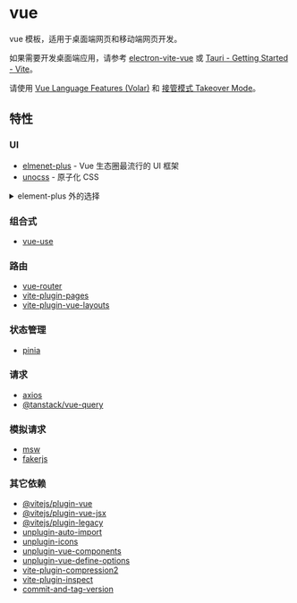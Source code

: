 # vue

vue 模板，适用于桌面端网页和移动端网页开发。

如果需要开发桌面端应用，请参考 [electron-vite-vue](https://github.com/electron-vite/electron-vite-vue) 或 [Tauri - Getting Started - Vite](https://tauri.app/v1/guides/getting-started/setup/vite/)。

请使用 [Vue Language Features (Volar)](https://github.com/vuejs/language-tools) 和 [接管模式 Takeover Mode](https://cn.vuejs.org/guide/typescript/overview.html#volar-takeover-mode)。

## 特性

### UI

- [elmenet-plus](https://element-plus.org) - Vue 生态圈最流行的 UI 框架
- [unocss](https://unocss.dev) - 原子化 CSS

<details>
  <summary> element-plus 外的选择 </summary>

- [naive-ui](https://www.naiveui.com/)
- [vant](https://vant-ui.github.io/vant/)
- [nut-ui](https://nutui.jd.com/)

</details>

### 组合式

- [vue-use](https://vueuse.org/)

### 路由

- [vue-router](https://router.vuejs.org/)
- [vite-plugin-pages](https://github.com/hannoeru/vite-plugin-pages)
- [vite-plugin-vue-layouts](https://github.com/JohnCampionJr/vite-plugin-vue-layouts)

### 状态管理

- [pinia](https://pinia.vuejs.org/)

### 请求

- [axios](https://github.com/axios/axios)
- [@tanstack/vue-query](https://tanstack.com/query)

### 模拟请求

- [msw](https://mswjs.io/)
- [fakerjs](https://fakerjs.dev/)

### 其它依赖

- [@vitejs/plugin-vue](https://github.com/vitejs/vite/tree/main/packages/plugin-vue)
- [@vitejs/plugin-vue-jsx](https://github.com/vitejs/vite/tree/main/packages/plugin-vue-jsx)
- [@vitejs/plugin-legacy](https://github.com/vitejs/vite/tree/main/packages/plugin-legacy)
- [unplugin-auto-import](https://github.com/antfu/unplugin-auto-import)
- [unplugin-icons](https://github.com/antfu/unplugin-icons)
- [unplugin-vue-components](https://github.com/antfu/unplugin-vue-components)
- [unplugin-vue-define-options](https://vue-macros.sxzz.moe/macros/define-options.html)
- [vite-plugin-compression2](https://github.com/nonzzz/vite-compression-plugin)
- [vite-plugin-inspect](https://github.com/antfu/vite-plugin-inspect)
- [commit-and-tag-version](https://github.com/absolute-version/commit-and-tag-version)
